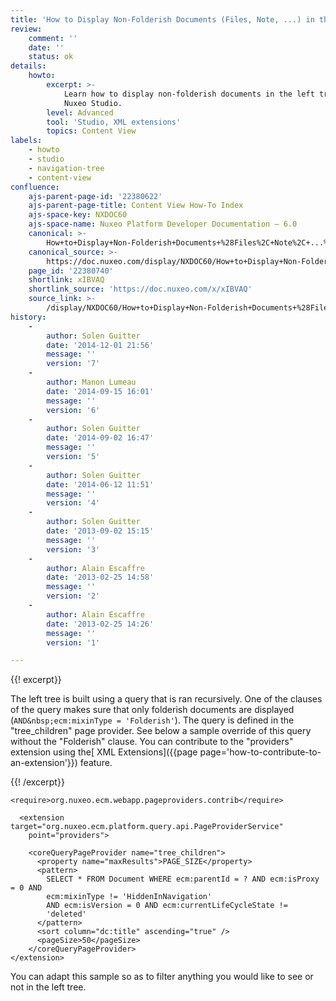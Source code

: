```yaml
---
title: 'How to Display Non-Folderish Documents (Files, Note, ...) in the Left Tree'
review:
    comment: ''
    date: ''
    status: ok
details:
    howto:
        excerpt: >-
            Learn how to display non-folderish documents in the left tree with
            Nuxeo Studio.
        level: Advanced
        tool: 'Studio, XML extensions'
        topics: Content View
labels:
    - howto
    - studio
    - navigation-tree
    - content-view
confluence:
    ajs-parent-page-id: '22380622'
    ajs-parent-page-title: Content View How-To Index
    ajs-space-key: NXDOC60
    ajs-space-name: Nuxeo Platform Developer Documentation — 6.0
    canonical: >-
        How+to+Display+Non-Folderish+Documents+%28Files%2C+Note%2C+...%29+in+the+Left+Tree
    canonical_source: >-
        https://doc.nuxeo.com/display/NXDOC60/How+to+Display+Non-Folderish+Documents+%28Files%2C+Note%2C+...%29+in+the+Left+Tree
    page_id: '22380740'
    shortlink: xIBVAQ
    shortlink_source: 'https://doc.nuxeo.com/x/xIBVAQ'
    source_link: >-
        /display/NXDOC60/How+to+Display+Non-Folderish+Documents+%28Files%2C+Note%2C+...%29+in+the+Left+Tree
history:
    - 
        author: Solen Guitter
        date: '2014-12-01 21:56'
        message: ''
        version: '7'
    - 
        author: Manon Lumeau
        date: '2014-09-15 16:01'
        message: ''
        version: '6'
    - 
        author: Solen Guitter
        date: '2014-09-02 16:47'
        message: ''
        version: '5'
    - 
        author: Solen Guitter
        date: '2014-06-12 11:51'
        message: ''
        version: '4'
    - 
        author: Solen Guitter
        date: '2013-09-02 15:15'
        message: ''
        version: '3'
    - 
        author: Alain Escaffre
        date: '2013-02-25 14:58'
        message: ''
        version: '2'
    - 
        author: Alain Escaffre
        date: '2013-02-25 14:26'
        message: ''
        version: '1'

---
```

{{! excerpt}}

The left tree is built using a query that is ran recursively. One of the clauses of the query makes sure that only folderish documents are displayed (`AND&nbsp;ecm:mixinType = 'Folderish'`). The query is defined in the "tree_children" page provider. See below a sample override of this query without the "Folderish" clause. You can contribute to the "providers" extension using the[ XML Extensions]({{page page='how-to-contribute-to-an-extension'}}) feature.

{{! /excerpt}}

```html/xml
<require>org.nuxeo.ecm.webapp.pageproviders.contrib</require>

  <extension target="org.nuxeo.ecm.platform.query.api.PageProviderService"
    point="providers">

    <coreQueryPageProvider name="tree_children">
      <property name="maxResults">PAGE_SIZE</property>
      <pattern>
        SELECT * FROM Document WHERE ecm:parentId = ? AND ecm:isProxy = 0 AND
        ecm:mixinType != 'HiddenInNavigation'
        AND ecm:isVersion = 0 AND ecm:currentLifeCycleState !=
        'deleted'
      </pattern>
      <sort column="dc:title" ascending="true" />
      <pageSize>50</pageSize>
    </coreQueryPageProvider>
</extension>
```

You can adapt this sample so as to filter anything you would like to see or not in the left tree.